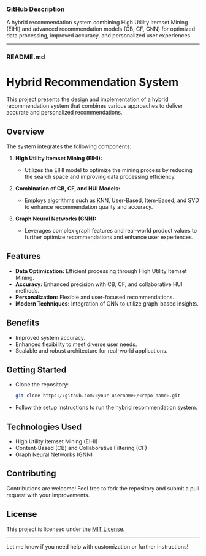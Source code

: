 ### GitHub Description  
A hybrid recommendation system combining High Utility Itemset Mining (EIHI) and advanced recommendation models (CB, CF, GNN) for optimized data processing, improved accuracy, and personalized user experiences.

---

### README.md  

# **Hybrid Recommendation System**  

This project presents the design and implementation of a hybrid recommendation system that combines various approaches to deliver accurate and personalized recommendations.  

## **Overview**  
The system integrates the following components:  
1. **High Utility Itemset Mining (EIHI):**  
   - Utilizes the EIHI model to optimize the mining process by reducing the search space and improving data processing efficiency.  

2. **Combination of CB, CF, and HUI Models:**  
   - Employs algorithms such as KNN, User-Based, Item-Based, and SVD to enhance recommendation quality and accuracy.  

3. **Graph Neural Networks (GNN):**  
   - Leverages complex graph features and real-world product values to further optimize recommendations and enhance user experiences.  

## **Features**  
- **Data Optimization:** Efficient processing through High Utility Itemset Mining.  
- **Accuracy:** Enhanced precision with CB, CF, and collaborative HUI methods.  
- **Personalization:** Flexible and user-focused recommendations.  
- **Modern Techniques:** Integration of GNN to utilize graph-based insights.  

## **Benefits**  
- Improved system accuracy.  
- Enhanced flexibility to meet diverse user needs.  
- Scalable and robust architecture for real-world applications.  

## **Getting Started**  
- Clone the repository:  
  ```bash  
  git clone https://github.com/<your-username>/<repo-name>.git  
  ```  
- Follow the setup instructions to run the hybrid recommendation system.  

## **Technologies Used**  
- High Utility Itemset Mining (EIHI)  
- Content-Based (CB) and Collaborative Filtering (CF)  
- Graph Neural Networks (GNN)  

## **Contributing**  
Contributions are welcome! Feel free to fork the repository and submit a pull request with your improvements.  

## **License**  
This project is licensed under the [MIT License](LICENSE).  

---  

Let me know if you need help with customization or further instructions!
